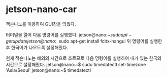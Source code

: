 # jetson-nano-car
잭슨나노를 이용하여 GUI창을 띄웠다.

터미널을 열어 다음 명령어를 실행했다.
jetson@nano:~$ sudo apt-get update
jetson@nano:~$ sudo apt-get install fcitx-hangul
위 명령어를 실행한 후 한국어가 나오도록 설정해줬다.

현재 잭슨나노는 해외의 시간으로 흐르므로 다음 명령어를 실행하여 내가 있는 한국의 시간으로 설정해줬다.
jetson@nano:~$ sudo timedatectl set-timezone 'Asia/Seoul'
jetson@nano:~$ timedatectl
